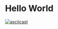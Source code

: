 # Hello World


<script src="https://asciinema.org/a/Y1El2umMsETcwcdnvX7DnkkUa.js" id="asciicast-Y1El2umMsETcwcdnvX7DnkkUa" async="true"></script>


[![asciicast](https://asciinema.org/a/Y1El2umMsETcwcdnvX7DnkkUa.svg)](https://asciinema.org/a/Y1El2umMsETcwcdnvX7DnkkUa)
